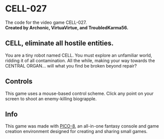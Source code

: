 # CELL-027
The code for the video game CELL-027. <br>
**Created by Archonic, VirtuaVirtue, and TroubledKarma56.**

## CELL, eliminate all hostile entities.

You are a tiny robot named CELL. You must explore an unfamiliar world, ridding it of all contamination. All the while, making your way towards the CENTRAL ORGAN… will what you find be broken beyond repair?

## Controls

This game uses a mouse-based control scheme. Click any point on your screen to shoot an enemy-killing biograpple.

## Info
This game was made with [PICO-8](https://www.lexaloffle.com/pico-8.php), an all-in-one fantasy console and game creation environment designed for creating and sharing small games.